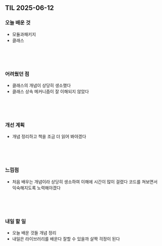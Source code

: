 ## TIL 2025-06-12

### 오늘 배운 것
- 모듈과패키지
- 클래스

<br/>
<br/>
<br/>

### 어려웠던 점
- 클래스의 개념이 상당히 생소했다
- 클래스 상속 메커니즘이 잘 이해되지 않았다

<br/>
<br/>
<br/>

### 개선 계획
- 개념 정리하고 책을 조금 더 읽어 봐야겠다

<br/>
<br/>
<br/>

### 느낌점
- 처음 배우는 개념이라 상당히 생소하여 이해에 시간이 많이 걸렸다 코드를 쳐보면서 익숙해지도록 노력해야겠다

<br/>
<br/>
<br/>

### 내일 할 일
- 오늘 배운 것들 개념 정리
- 내일은 라이브러리를 배운다 잘할 수 있을까 살짝 걱정이 된다